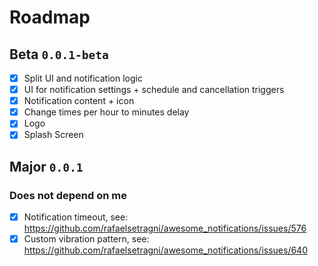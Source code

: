 # Roadmap

## Beta `0.0.1-beta`

- [X] Split UI and notification logic
- [X] UI for notification settings + schedule and cancellation triggers
- [X] Notification content + icon
- [X] Change times per hour to minutes delay
- [X] Logo
- [X] Splash Screen

## Major `0.0.1`

### Does not depend on me

- [X] Notification timeout, see: https://github.com/rafaelsetragni/awesome_notifications/issues/576
- [X] Custom vibration pattern, see: https://github.com/rafaelsetragni/awesome_notifications/issues/640
